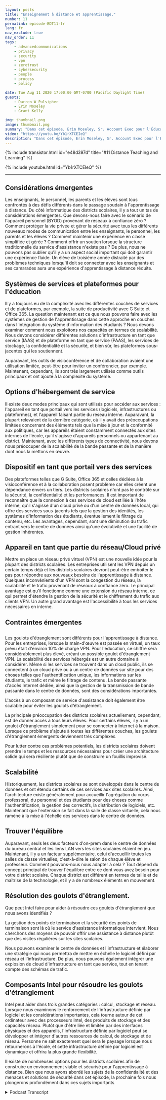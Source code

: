 ```yaml
---
layout: posts
title: "Enseignement à distance et apprentissage."
number: 11
permalink: episode-EDT11-fr
lang: fr
nav_exclude: true
nav_order: 11
tags:
    - advancedcommunications
    - privacy
    - security
    - vpn
    - zerotrust
    - cybersecurity
    - people
    - process
    - policy

date: Tue Aug 11 2020 17:00:00 GMT-0700 (Pacific Daylight Time)
guests:
    - Darren W Pulsipher
    - Erin Moseley
    - Grant Kelly

img: thumbnail.png
image: thumbnail.png
summary: "Dans cet épisode, Erin Moseley, Sr. Account Exec pour l'Éducation chez Intel, et Grant Kelly, Solution Architect pour l'Éducation chez Intel, rejoignent Darren pour parler des défis de l'apprentissage à distance et de l'enseignement, ainsi que des changements massifs que les districts scolaires, les enseignants, les parents et les étudiants absorbent pendant la pandémie de Covid-19. Découvrez comment les étudiants et les enseignants se connectent avec de nouvelles technologies et de nouvelles méthodes d'apprentissage."
video: "https://youtu.be/Yb1rXTCEIeQ"
description: "Dans cet épisode, Erin Moseley, Sr. Account Exec pour l'Éducation chez Intel, et Grant Kelly, Solution Architect pour l'Éducation chez Intel, rejoignent Darren pour parler des défis de l'apprentissage à distance et de l'enseignement, ainsi que des changements massifs que les districts scolaires, les enseignants, les parents et les étudiants absorbent pendant la pandémie de Covid-19. Découvrez comment les étudiants et les enseignants se connectent avec de nouvelles technologies et de nouvelles méthodes d'apprentissage."
---
```


<div>
{% include transistor.html id="e48d397d" title="#11 Distance Teaching and Learning" %}

{% include youtube.html id="Yb1rXTCEIeQ" %}
</div>

---

## Considérations émergentes

Les enseignants, le personnel, les parents et les élèves sont tous confrontés à des défis différents dans le passage soudain à l'apprentissage à distance. Du côté informatique des districts scolaires, il y a tout un tas de considérations émergentes. Que devons-nous faire avec le scénario de l'appareil personnel (BYOD) provenant de réseaux à confiance zéro ? Comment protéger la vie privée et gérer la sécurité avec tous les différents nouveaux modes de communication entre les enseignants, le personnel, les parents et les élèves ? Comment maintenir une expérience en classe simplifiée et gérée ? Comment offrir un soutien lorsque la structure traditionnelle du service d'assistance n'existe pas ? De plus, nous ne pouvons pas oublier qu'il y a un aspect social important qui doit garantir une expérience fluide. Un élève de troisième année distraité par des problèmes techniques lorsqu'il doit se connecter avec les enseignants et ses camarades aura une expérience d'apprentissage à distance réduite.

## Systèmes de services et plateformes pour l'éducation

Il y a toujours eu de la complexité avec les différentes couches de services et de plateformes, par exemple, la suite de productivité avec G Suite et Office 365. La question maintenant est ce que nous pouvons faire avec les systèmes de gestion de l'apprentissage dans cette approche en couches dans l'intégration du système d'information des étudiants ? Nous devons examiner comment nous exploitons nos capacités en termes de scalabilité. Nous devons considérer différentes solutions d'infrastructure en tant que service (IAAS) et de plateforme en tant que service (PAAS), les services de stockage, la confidentialité et la sécurité, et bien sûr, les plateformes sous-jacentes qui les soutiennent.

Auparavant, les outils de visioconférence et de collaboration avaient une utilisation limitée, peut-être pour inviter un conférencier, par exemple. Maintenant, cependant, ils sont très largement utilisés comme outils principaux et ont ajouté à la complexité du système.

## Options d'hébergement de service

Il existe deux modes principaux qui sont utilisés pour accéder aux services : l'appareil en tant que portail vers les services (logiciels, infrastructures ou plateformes), et l'appareil faisant partie du réseau interne. Auparavant, la plupart relevaient de la dernière catégorie, où il y avait des préoccupations limitées concernant des éléments tels que la mise à jour et la conformité aux politiques, car les appareils étaient constamment connectés aux sites internes de l'école, qu'il s'agisse d'appareils personnels ou appartenant au district. Maintenant, avec les différents types de connectivité, nous devons nous préoccuper de la scalabilité de la bande passante et de la manière dont nous la mettons en œuvre.

## Dispositif en tant que portail vers des services

Des plateformes telles que G Suite, Office 365 et celles dédiées à la visioconférence et à la collaboration posent problème car elles créent une dépendance envers un tiers. Les districts scolaires n'ont pas le contrôle sur la sécurité, la confidentialité et les performances. Il est important de reconnaître que la connexion à ces services de cloud est liée à l'hôte interne, qu'il s'agisse d'un cloud privé ou d'un centre de données local, qui offre des services sous-jacents tels que la gestion des identités, les systèmes d'information des étudiants, éventuellement le filtrage du contenu, etc. Les avantages, cependant, sont une diminution du trafic entrant vers le centre de données ainsi qu'une évolutivité et une facilité de gestion inhérentes.

## Appareil en tant que partie du réseau/Cloud privé

Mettre en place un réseau privé virtuel (VPN) est une nouvelle idée pour la plupart des districts scolaires. Les entreprises utilisent les VPN depuis un certain temps déjà et les districts scolaires devront peut-être emboîter le pas pour répondre aux nouveaux besoins de l'apprentissage à distance. Quelques inconvénients d'un VPN sont la congestion du réseau, la scalabilité et le trafic provenant de réseaux à confiance zéro. Le principal avantage est qu'il fonctionne comme une extension du réseau interne, ce qui permet d'étendre la gestion de la sécurité et le chiffrement du trafic aux clients VPN. Un autre grand avantage est l'accessibilité à tous les services nécessaires en interne.

## Contraintes émergentes<h2>

Les goulots d'étranglement sont différents pour l'apprentissage à distance. Pour les entreprises, lorsque la main-d'œuvre est passée en virtuel, un taux prévu était d'environ 10% de charge VPN. Pour l'éducation, ce chiffre sera considérablement plus élevé, créant un possible goulot d'étranglement VPN. La scalabilité des services hébergés est un autre domaine à considérer. Même si les services se trouvent dans un cloud public, ils se connectent à un cloud privé ou à un centre de données sur site pour des choses telles que l'authentification unique, les informations sur les étudiants, le trafic et même le filtrage de contenu. La bande passante d'accès Internet dédiée, ainsi que la gestion de la transmission de bande passante dans le centre de données, sont des considérations importantes.

L'accès à un composant de service d'assistance doit également être scalable pour éviter les goulots d'étranglement.

La principale préoccupation des districts scolaires actuellement, cependant, est de donner accès à tous leurs élèves. Pour certains élèves, il y a un goulot d'étranglement simplement pour se connecter à Internet à la maison. Lorsque ce problème s'ajoute à toutes les différentes couches, les goulets d'étranglement émergents deviennent très complexes.

Pour lutter contre ces problèmes potentiels, les districts scolaires doivent prendre le temps et les ressources nécessaires pour créer une architecture solide qui sera résiliente plutôt que de construire un fouillis improvisé.

## Scalabilité

Historiquement, les districts scolaires se sont développés dans le centre de données et ont étendu certains de ces services aux sites scolaires. Ainsi, l'architecture existe généralement pour accueillir l'agrégation du corps professoral, du personnel et des étudiants pour des choses comme l'authentification, la gestion des correctifs, la distribution de logiciels, etc. Maintenant que l'extension se fait dans la salle de classe virtuelle, cela nous ramène à la mise à l'échelle des services dans le centre de données.

## Trouver l'équilibre

Auparavant, seuls les deux facteurs d'on-prem dans le centre de données du bureau central et les liens LAN vers les sites scolaires étaient en jeu. Maintenant, il y a un facteur supplémentaire, celui d'accueillir toutes les salles de classe virtuelles, c'est-à-dire le salon de chaque élève et professeur. Comment pouvons-nous nous adapter à cela ? Tout dépend du concept principal de trouver l'équilibre entre ce dont vous avez besoin pour votre district scolaire. Chaque district est différent en termes de taille et de maîtrise de la technologie, et il y a de nombreux éléments en mouvement.

## Résolution des goulots d'étranglement.

Que peut Intel faire pour aider à résoudre ces goulots d'étranglement que nous avons identifiés ?

La gestion des points de terminaison et la sécurité des points de terminaison sont là où le service d'assistance informatique intervient. Nous cherchons des moyens de pouvoir offrir une assistance à distance plutôt que des visites régulières sur les sites scolaires.

Nous pouvons examiner le centre de données et l'infrastructure et élaborer une stratégie qui nous permettra de mettre en échelle le logiciel défini par réseau et l'infrastructure. De plus, nous pouvons également intégrer une explosion de cloud d'infrastructure en tant que service, tout en tenant compte des schémas de trafic.

## Composants Intel pour résoudre les goulots d'étranglement

Intel peut aider dans trois grandes catégories : calcul, stockage et réseau. Lorsque nous examinons le renforcement de l'infrastructure définie par logiciel et les considérations importantes, cela tourne autour de cet ordinateur avec des processeurs Intel, des produits de stockage et des capacités réseau. Plutôt que d'être liée et limitée par des interfaces physiques et des appareils, l'infrastructure définie par logiciel peut se développer et intégrer d'autres ressources de calcul, de stockage et de réseau. Personne ne sait exactement quel sera le paysage lorsque nous retournerons à l'école, et cette infrastructure définie par logiciel est dynamique et offrira la plus grande flexibilité.

Il existe de nombreuses options pour les districts scolaires afin de construire un environnement viable et sécurisé pour l'apprentissage à distance. Bien que nous ayons abordé les sujets de la confidentialité et des menaces et solutions de sécurité dans cet épisode, la prochaine fois nous plongerons profondément dans ces sujets importants.



<details>
<summary> Podcast Transcript </summary>

<p></p>

</details>
